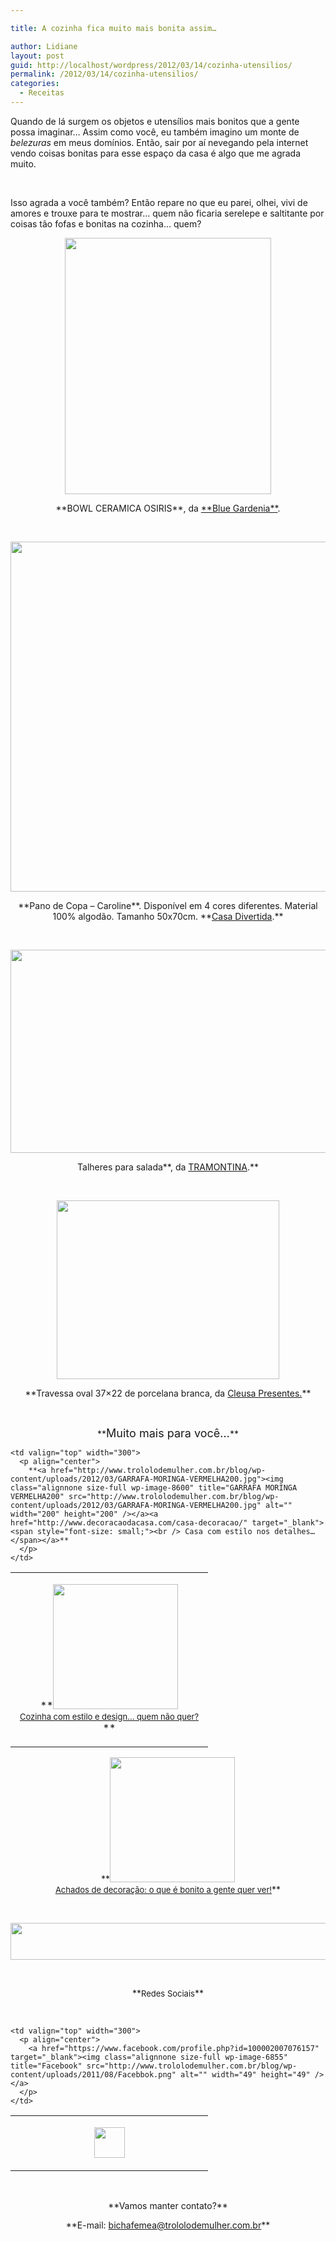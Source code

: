 ```yaml
---

title: A cozinha fica muito mais bonita assim…

author: Lidiane
layout: post
guid: http://localhost/wordpress/2012/03/14/cozinha-utensilios/
permalink: /2012/03/14/cozinha-utensilios/
categories:
  - Receitas
---
```

Quando de lá surgem os objetos e utensílios mais bonitos que a gente possa imaginar… Assim como você, eu também imagino um monte de _belezuras_ em meus domínios. Então, sair por aí nevegando pela internet vendo coisas bonitas para esse espaço da casa é algo que me agrada muito.

&nbsp;

Isso agrada a você também? Então repare no que eu parei, olhei, vivi de amores e trouxe para te mostrar… quem não ficaria serelepe e saltitante por coisas tão fofas e bonitas na cozinha… quem?

<!--more-->

<p align="center">
  <a href="http://www.trololodemulher.com.br/blog/wp-content/uploads/2012/03/BOWLS-TIGELA.jpg"><img class="alignnone size-full wp-image-8596" title="BOWLS TIGELA" src="http://www.trololodemulher.com.br/blog/wp-content/uploads/2012/03/BOWLS-TIGELA.jpg" alt="" width="330" height="410" /></a>
</p>

<p align="center">
  **BOWL CERAMICA OSIRIS**, da <a href="http://www.bluegardenia.com.br/default.asp" target="_blank">**Blue Gardenia**</a>.
</p>

&nbsp;

<p align="center">
  <a href="http://www.trololodemulher.com.br/blog/wp-content/uploads/2011/02/Pano-de-Copa-Caroline.jpg"><img class="alignnone size-full wp-image-6039" title="Pano de Copa Caroline" src="http://www.trololodemulher.com.br/blog/wp-content/uploads/2011/02/Pano-de-Copa-Caroline.jpg" alt="" width="560" height="560" /></a>
</p>

<p align="center">
  **Pano de Copa – Caroline**. Disponível em 4 cores diferentes. Material 100% algodão. Tamanho 50x70cm. **<a href="http://www.casadivertida.com/index.php" target="_blank">Casa Divertida</a>.**
</p>

&nbsp;

<p align="center">
  <a href="http://www.trololodemulher.com.br/blog/wp-content/uploads/2012/03/TALHERES-PARA-SALADA.jpg"><img class="alignnone size-full wp-image-8597" title="TALHERES PARA SALADA" src="http://www.trololodemulher.com.br/blog/wp-content/uploads/2012/03/TALHERES-PARA-SALADA.jpg" alt="" width="600" height="325" /></a>
</p>

<p align="center">
  Talheres para salada**, da <a href="http://www.tramontina.com.br/pt" target="_blank">TRAMONTINA</a>.**
</p>

&nbsp;

<p align="center">
  <a href="http://www.trololodemulher.com.br/blog/wp-content/uploads/2012/03/TRAVESSA.jpg"><img class="alignnone size-full wp-image-8598" title="TRAVESSA" src="http://www.trololodemulher.com.br/blog/wp-content/uploads/2012/03/TRAVESSA.jpg" alt="" width="356" height="286" /></a>
</p>

<p align="center">
  **Travessa oval 37&#215;22 de porcelana branca, da <a href="https://www.cleusapresentes.com.br/default.asp" target="_blank">Cleusa Presentes.</a>**
</p>

&nbsp;

<p align="center">
  **<span style="font-size: large;">Muito mais para você…</span>**
</p>

<table width="600" border="0" cellspacing="0" cellpadding="2">
  <tr>
    <td valign="top" width="300">
      <p align="center">
        **<a href="http://www.trololodemulher.com.br/blog/wp-content/uploads/2011/12/COPOS-COLORIDOS200.jpg"><img class="alignnone size-full wp-image-8379" title="COPOS COLORIDOS200" src="http://www.trololodemulher.com.br/blog/wp-content/uploads/2011/12/COPOS-COLORIDOS200.jpg" alt="" width="200" height="200" /></a><a href="http://www.trololodemulher.com.br/2011/12/21/cozinha-utensilios-design/"><span style="font-size: small;"><br /> Cozinha com estilo e design… quem não quer?</span></a>**
      </p>
    </td>
    
    <td valign="top" width="300">
      <p align="center">
        **<a href="http://www.trololodemulher.com.br/blog/wp-content/uploads/2012/03/GARRAFA-MORINGA-VERMELHA200.jpg"><img class="alignnone size-full wp-image-8600" title="GARRAFA MORINGA VERMELHA200" src="http://www.trololodemulher.com.br/blog/wp-content/uploads/2012/03/GARRAFA-MORINGA-VERMELHA200.jpg" alt="" width="200" height="200" /></a><a href="http://www.decoracaodacasa.com/casa-decoracao/" target="_blank"><span style="font-size: small;"><br /> Casa com estilo nos detalhes…</span></a>**
      </p>
    </td>
  </tr>
</table>

<p align="center">
  **<a href="http://www.trololodemulher.com.br/blog/wp-content/uploads/2012/03/BOLA-DECORATIVA-ROSAS200.jpg"><img class="alignnone size-full wp-image-8601" title="BOLA DECORATIVA ROSAS200" src="http://www.trololodemulher.com.br/blog/wp-content/uploads/2012/03/BOLA-DECORATIVA-ROSAS200.jpg" alt="" width="200" height="200" /></a><br /> <a href="http://www.decoracaodacasa.com/achados-de-decoracao/" target="_blank"><span style="font-size: small;">Achados de decoração: o que é bonito a gente quer ver!</span></a>**
</p>

&nbsp;

<p align="center">
  <a href="http://feedburner.google.com/fb/a/mailverify?uri=blogbichafemea&loc=pt_BR" target="_blank"><img class="alignnone size-full wp-image-8451" title="Assine o Bicha Fêmea grátis!" src="http://www.trololodemulher.com.br/blog/wp-content/uploads/2012/01/rodapé.png" alt="" width="600" height="59" /></a>
</p>

&nbsp;

<p align="center">
  **<span style="font-size: small;">Redes Sociais</span>**
</p>

&nbsp;

<table width="600" border="0" cellspacing="0" cellpadding="2">
  <tr>
    <td valign="top" width="300">
      <p align="center">
        <a href="https://twitter.com/#%21/bichafemea" target="_blank"><img class="alignnone size-full wp-image-6857" title="Twitter" src="http://www.trololodemulher.com.br/blog/wp-content/uploads/2011/08/Twitter.png" alt="" width="49" height="49" /></a>
      </p>
    </td>
    
    <td valign="top" width="300">
      <p align="center">
        <a href="https://www.facebook.com/profile.php?id=100002007076157" target="_blank"><img class="alignnone size-full wp-image-6855" title="Facebook" src="http://www.trololodemulher.com.br/blog/wp-content/uploads/2011/08/Facebbok.png" alt="" width="49" height="49" /></a>
      </p>
    </td>
  </tr>
</table>

&nbsp;

<p align="center">
  **Vamos manter contato?**
</p>

<p align="center">
  **E-mail: <a href="mailto:bichafemea@trololodemulher.com.br">bichafemea@trololodemulher.com.br</a>**
</p>